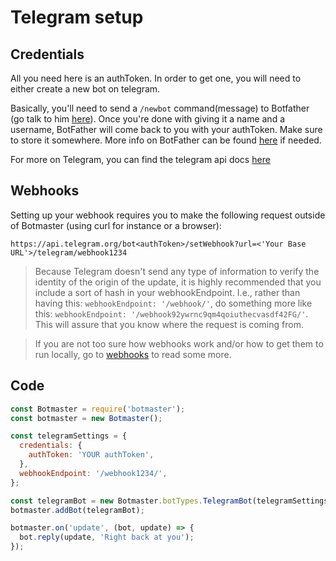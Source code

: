 # Telegram setup

## Credentials

All you need here is an authToken. In order to get one, you will need to either create a new bot on telegram.

Basically, you'll need to send a `/newbot` command(message) to Botfather (go talk to him [here](https://web.telegram.org/#/im?p=@BotFather)). Once you're done with giving it a name and a username, BotFather will come back to you with your authToken. Make sure to store it somewhere. More info on BotFather can be found [here](https://core.telegram.org/bots#create-a-new-bot ) if needed.

For more on Telegram, you can find the telegram api docs [here](https://core.telegram.org/bots/api)

## Webhooks

Setting up your webhook requires you to make the following request outside of Botmaster (using curl for instance or a browser):


```http
https://api.telegram.org/bot<authToken>/setWebhook?url=<'Your Base URL'>/telegram/webhook1234
```

>Because Telegram doesn't send any type of information to verify the identity of the origin of the update, it is highly recommended that you include a sort of hash in your webhookEndpoint. I.e., rather than having this: `webhookEndpoint: '/webhook/'`, do something more like this: `webhookEndpoint: '/webhook92ywrnc9qm4qoiuthecvasdf42FG/'`. This will assure that you know where the request is coming from.


>If you are not too sure how webhooks work and/or how to get them to run locally, go to [webhooks](/getting-started/webhooks) to read some more.

## Code

```js
const Botmaster = require('botmaster');
const botmaster = new Botmaster();

const telegramSettings = {
  credentials: {
    authToken: 'YOUR authToken',
  },
  webhookEndpoint: '/webhook1234/',
};

const telegramBot = new Botmaster.botTypes.TelegramBot(telegramSettings);
botmaster.addBot(telegramBot);

botmaster.on('update', (bot, update) => {
  bot.reply(update, 'Right back at you');
});
```
